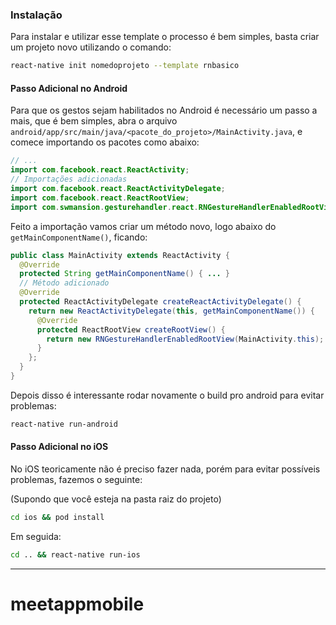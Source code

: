 ### Instalação

Para instalar e utilizar esse template o processo é bem simples, basta criar um projeto novo utilizando o comando:

```sh
react-native init nomedoprojeto --template rnbasico
```

#### Passo Adicional no Android

Para que os gestos sejam habilitados no Android é necessário um passo a mais, que é bem simples, abra o arquivo `android/app/src/main/java/<pacote_do_projeto>/MainActivity.java`, e comece importando os pacotes como abaixo:

```java
// ...
import com.facebook.react.ReactActivity;
// Importações adicionadas
import com.facebook.react.ReactActivityDelegate;
import com.facebook.react.ReactRootView;
import com.swmansion.gesturehandler.react.RNGestureHandlerEnabledRootView;
```

Feito a importação vamos criar um método novo, logo abaixo do `getMainComponentName()`, ficando:

```java
public class MainActivity extends ReactActivity {
  @Override
  protected String getMainComponentName() { ... }
  // Método adicionado
  @Override
  protected ReactActivityDelegate createReactActivityDelegate() {
    return new ReactActivityDelegate(this, getMainComponentName()) {
      @Override
      protected ReactRootView createRootView() {
        return new RNGestureHandlerEnabledRootView(MainActivity.this);
      }
    };
  }
}
```

Depois disso é interessante rodar novamente o build pro android para evitar problemas:

```sh
react-native run-android
```


#### Passo Adicional no iOS


No iOS teoricamente não é preciso fazer nada, porém para evitar possíveis problemas, fazemos o seguinte:

(Supondo que você esteja na pasta raiz do projeto)

```sh
cd ios && pod install
```
Em seguida:

```sh
cd .. && react-native run-ios
```

---
# meetappmobile
